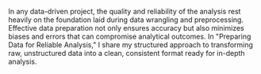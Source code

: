 In any data-driven project, the quality and reliability of the analysis rest heavily on the foundation laid during data wrangling and preprocessing. Effective data preparation not only ensures accuracy but also minimizes biases and errors that can compromise analytical outcomes. In "Preparing Data for Reliable Analysis," I share my structured approach to transforming raw, unstructured data into a clean, consistent format ready for in-depth analysis.
